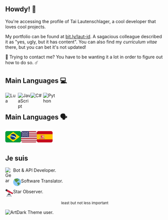## Howdy! 🤪

You're accessing the profile of Tai Lautenschlager, a cool developer that loves cool projects.

My portfolio can be found at [bit.ly/laut-id](https://bit.ly/laut-id). A sagacious colleague described it as "yes, ugly, but it has content". You can also find my _curriculum vitae_ there, but you can bet it's not updated!

🚀 Trying to contact me? You have to be wanting it a lot in order to figure out how to do so. ☄️

## Main Languages 💻
<img align="left" src="https://lautenschlager-id.github.io/content/lang_lua.jpg" width="40" alt="Lua" />
<img align="left" src="https://lautenschlager-id.github.io/content/lang_js.jpg" width="40" alt="JavaScript" />
<img align="left" src="https://lautenschlager-id.github.io/content/lang_cs.jpg" width="40" alt="C#" />
<img align="left" src="https://lautenschlager-id.github.io/content/lang_py.jpg" width="40" alt="Python" />
<br>
<br>

## Main Languages 🗣️
<img align="left" src="https://github.com/Lautenschlager-id/LuaEmojisByBytes/blob/master/72x72/F0-9F-87-A7-F0-9F-87-B7.png?raw=true" width="50" alt="Portuguese (BR)" />
<img align="left" src="https://github.com/Lautenschlager-id/LuaEmojisByBytes/blob/master/72x72/F0-9F-87-BA-F0-9F-87-B8.png?raw=true" width="50" alt="English (EN)" />
<img align="left" src="https://github.com/Lautenschlager-id/LuaEmojisByBytes/blob/master/72x72/F0-9F-87-AA-F0-9F-87-B8.png?raw=true" width="50" alt="Spanish (ES)" />
<br>
<br>
<br>

## Je suis
<img align="left" src="https://cdn.discordapp.com/emojis/563096586394140682.png?v=1" width="25" alt="Gear" /> Bot & API Developer.<br>
<br>
<img align="left" src="https://github.com/Lautenschlager-id/LuaEmojisByBytes/blob/master/72x72/F0-9F-8C-8E.png?raw=true" width="25" alt="Globe" /> Software Translator.<br>
<br>
<img align="left" src="https://github.com/Lautenschlager-id/LuaEmojisByBytes/blob/master/72x72/F0-9F-94-AD.png?raw=true" width="25" alt="Telescope" /> Star Observer.<br>
<p align='center'><sub>least but not less important</sub></p>
<img align="left" src="https://i.imgur.com/8TSY52s.png" height="25" alt="Art" /> Dark Theme user.<br>
